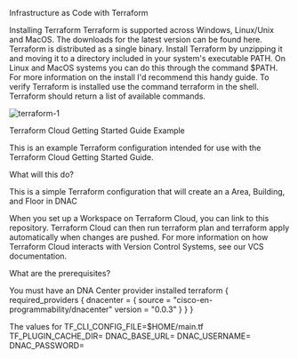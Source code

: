 Infrastructure as Code with Terraform


Installing Terraform
Terraform is supported across Windows, Linux/Unix and MacOS. The downloads for the latest version can be found here. Terraform is distributed as a single binary. Install Terraform by unzipping it and moving it to a directory included in your system's executable PATH. On Linux and MacOS systems you can do this through the command $PATH. For more information on the install I'd recommend this handy guide.
To verify Terraform is installed use the command terraform in the shell. Terraform should return a list of available commands.

![terraform-1](https://user-images.githubusercontent.com/19711276/129754823-868f3028-114a-4ecb-b944-16842d1956e8.gif)


Terraform Cloud Getting Started Guide Example

This is an example Terraform configuration intended for use with the Terraform Cloud Getting Started Guide.

What will this do?

This is a simple Terraform configuration that will create an a Area, Building, and Floor in DNAC

When you set up a Workspace on Terraform Cloud, you can link to this repository. Terraform Cloud can then run terraform plan and terraform apply automatically when changes are pushed. For more information on how Terraform Cloud interacts with Version Control Systems, see our VCS documentation.

What are the prerequisites?

You must have an DNA Center provider installed 
terraform {
  required_providers {
    dnacenter = {
      source = "cisco-en-programmability/dnacenter"
      version = "0.0.3"
    }
  }
}

The values for 
TF_CLI_CONFIG_FILE=$HOME/main.tf
TF_PLUGIN_CACHE_DIR=
DNAC_BASE_URL=
DNAC_USERNAME=
DNAC_PASSWORD=
